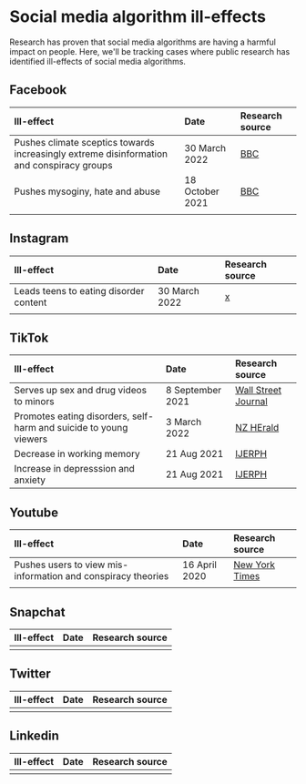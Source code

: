 # Social media algorithm ill-effects 

Research has proven that social media algorithms are having a harmful impact on people. Here, we'll be tracking cases where public research has identified ill-effects of social media algorithms. 


## Facebook

| Ill-effect | Date | Research source |
|:---|:---|:---|
| Pushes climate sceptics towards increasingly extreme disinformation and conspiracy groups | 30 March 2022 | [BBC](https://www.bbc.com/news/technology-60905348)  | 
| Pushes mysoginy, hate and abuse | 18 October 2021 | [BBC](https://www.bbc.com/news/uk-58924168)  |
| | | |


## Instagram
| Ill-effect | Date | Research source |
|:---|:---|:---|
| Leads teens to eating disorder content | 30 March 2022 | [x](x)  | 
||||

## TikTok
| Ill-effect | Date | Research source |
|:---|:---|:---|
| Serves up sex and drug videos to minors | 8 September 2021 |  [Wall Street Journal](https://www.wsj.com/articles/tiktok-algorithm-sex-drugs-minors-11631052944)| 
| Promotes eating disorders, self-harm and suicide to young viewers | 3 March 2022 |[NZ HErald ](https://www.nzherald.co.nz/lifestyle/us-states-launch-probe-into-tiktoks-effect-on-kids-health/HN73KAIFH4GWWBRWNSJJ23AILU/)| 
| Decrease in working memory | 21 Aug 2021 | [IJERPH](https://www.mdpi.com/1660-4601/18/16/8820) | 
| Increase in depresssion and anxiety | 21 Aug 2021 | [IJERPH](https://www.mdpi.com/1660-4601/18/16/8820) | 


## Youtube
| Ill-effect | Date | Research source |
|:---|:---|:---|
| Pushes users to view mis-information and conspiracy theories | 16 April 2020 | [New York Times](https://www.nytimes.com/2020/04/16/podcasts/rabbit-hole-internet-youtube-virus.html) |
||||


## Snapchat
| Ill-effect | Date | Research source |
|:---|:---|:---|
||||


## Twitter
| Ill-effect | Date | Research source |
|:---|:---|:---|
||||

## Linkedin
| Ill-effect | Date | Research source |
|:---|:---|:---|
||||
